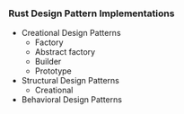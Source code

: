 ### Rust Design Pattern Implementations

- Creational Design Patterns
  - Factory
  - Abstract factory
  - Builder
  - Prototype
- Structural Design Patterns
  - Creational
- Behavioral Design Patterns